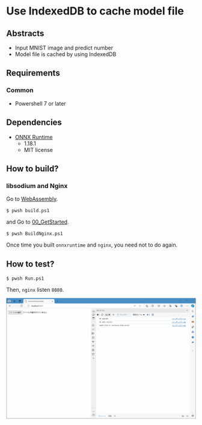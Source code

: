 # Use IndexedDB to cache model file

## Abstracts

* Input MNIST image and predict number
* Model file is cached by using IndexedDB

## Requirements

### Common

* Powershell 7 or later

## Dependencies

* [ONNX Runtime](https://onnxruntime.ai/)
  * 1.18.1
  * MIT license

## How to build?

### libsodium and Nginx

Go to [WebAssembly](..).

````shell
$ pwsh build.ps1
````

and Go to [00_GetStarted](.).

````shell
$ pwsh BuildNginx.ps1
````

Once time you built `onnxruntime` and `nginx`, you need not to do again.

## How to test?

````shell
$ pwsh Run.ps1
````

Then, `nginx` listen `8080`.

<img src="./images/browser.gif" />